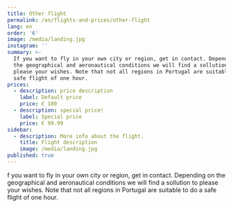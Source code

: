 ```yaml
---
title: Other flight
permalink: /en/flights-and-prices/other-flight
lang: en
order: '6'
image: /media/landing.jpg
instagram: ''
summary: >-
  If you want to fly in your own city or region, get in contact. Depending on
  the geographical and aeronautical conditions we will find a sollution to
  please your wishes. Note that not all regions in Portugal are suitable to do a
  safe flight of one hour.
prices:
  - description: price description
    label: Default price
    price: € 100
  - description: special price!
    label: Special price
    price: € 99.99
sidebar:
  - description: More info about the flight.
    title: Flight description
    image: /media/landing.jpg
published: true
---
```

f you want to fly in your own city or region, get in contact. Depending on the geographical and aeronautical conditions we will find a sollution to please your wishes. Note that not all regions in Portugal are suitable to do a safe flight of one hour.
